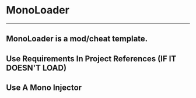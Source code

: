 # MonoLoader
---------------
MonoLoader is a mod/cheat template.
---------------
Use Requirements In Project References (IF IT DOESN'T LOAD)
---------------
Use A Mono Injector
---------------
